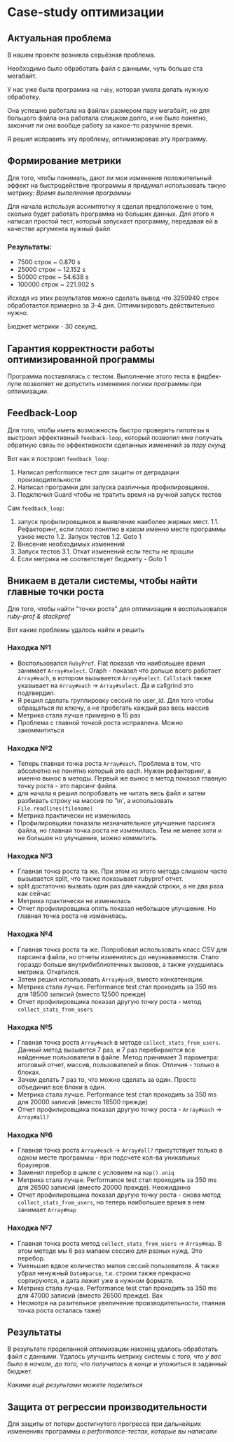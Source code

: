 # Case-study оптимизации

## Актуальная проблема
В нашем проекте возникла серьёзная проблема.

Необходимо было обработать файл с данными, чуть больше ста мегабайт.

У нас уже была программа на `ruby`, которая умела делать нужную обработку.

Она успешно работала на файлах размером пару мегабайт, но для большого файла она работала слишком долго, и не было понятно, закончит ли она вообще работу за какое-то разумное время.

Я решил исправить эту проблему, оптимизировав эту программу.

## Формирование метрики
Для того, чтобы понимать, дают ли мои изменения положительный эффект на быстродействие программы я придумал использовать такую метрику: *Время выполнения программы*

Для начала используя ассимптотку я сделал предположение о том, сколько будет работать программа на больших данных.
Для этого я написал простой тест, который запускает программу, передавая ей в качестве аргумента нужный файл

### Результаты:
* 7500 строк ~ 0.870 s
* 25000 строк ~ 12.152 s
* 50000 строк ~ 54.638 s
* 100000 строк ~ 221.902 s

Исходя из этих результатов можно сделать вывод что 3250940 строк обработается примерно за 3-4 дня. Оптимизировать действительно нужно.

Бюджет метрики - 30 секунд.

## Гарантия корректности работы оптимизированной программы
Программа поставлялась с тестом. Выполнение этого теста в фидбек-лупе позволяет не допустить изменения логики программы при оптимизации.

## Feedback-Loop
Для того, чтобы иметь возможность быстро проверять гипотезы я выстроил эффективный `feedback-loop`, который позволил мне получать обратную связь по эффективности сделанных изменений за *пару скунд*

Вот как я построил `feedback_loop`:
1. Написал performance тест для защиты от деградации производительности
2. Написал програмки для запуска различных профилировщиков.
3. Подключил Guard чтобы не тратить время на ручной запуск тестов

Сам `feedback_loop`:
1. запуск профилировщиков и выявление наиболее жирных мест.
1.1. Рефакторинг, если плохо понятно в каком именно месте программы узкое место
1.2. Запуск тестов
1.2. Goto 1
2. Внесение необходимых изменений
3. Запуск тестов
3.1. Откат изменений если тесты не прошли
4. Если метрика не соответствует бюджету - Goto 1

## Вникаем в детали системы, чтобы найти главные точки роста
Для того, чтобы найти "точки роста" для оптимизации я воспользовался *ruby-prof & stackprof*

Вот какие проблемы удалось найти и решить

### Находка №1
- Воспользовался `RubyProf`. Flat показал что наибольшее время занимает `Array#select`. Graph - показал что дольше всего работает `Array#each`, в котором вызывается `Array#select`. `Callstack` также указывает на `Array#each` -> `Array#select`. Да и callgrind это подтвердил.
- Я решил сделать группировку сессий по user_id. Для того чтобы обращаться по ключу, а не пробегать каждый раз весь массив
- Метрика стала лучше примерно в 15 раз
- Проблема с главной точкой роста исправлена. Можно закоммититься

### Находка №2
- Теперь главная точка роста `Array#each`. Проблема в том, что абсолютно не понятно который это each. Нужен рефакторинг, а именно вынос в методы. Первый же вынос в метод показал главную точку роста - это парсинг файла.
- для начала я решил попробавать не читать весь файл и затем разбивать строку на массив по '\n', а использовать `File.readlines(filename)`
- Метрика практически не изменилась
- Профилировщики показали незначительное улучшение парсинга файла, но главная точка роста не изменилась. Тем не менее хоти и не большое но улучшение, можно коммитить.

### Находка №3
- Главная точка роста та же. При этом из этого метода слишком часто вызывается split, что также показывает rubyprof отчет.
- split достаточно вызвать один раз для каждой строки, а не два раза как сейчас
- Метрика практически не изменилась
- Отчет профилировщика опять показал небольшое улучшение. Но главная точка роста не изменилась.

### Находка №4
- Главная точка роста та же. Попробовал использовать класс CSV для парсинга файла, но отчеты изменились до неузнаваемости. Стало гораздо больше внутрибиблиотечных вызовов, а также ухудшилась метрика. Откатился.
- Затем решил использовать `Array#push`, вместо конкатенации.
- Метрика стала лучше. Performance test стал проходить за 350 ms для 18500 записий (вместо 12500 прежде)
- Отчет профилировщика показал другую точку роста - метод `collect_stats_from_users`

### Находка №5
- Главная точка роста `Array#each` в методе `collect_stats_from_users`. Данный метод вызывется 7 раз, и 7 раз перебираются все найденные пользователи в файле. Метод принимает 3 параметра: итоговый отчет, массив, пользователей и блок. Отличия - только в блоках.
- Зачем делать 7 раз то, что можно сделать за один. Просто объединил все блоки в один.
- Метрика стала лучше. Performance test стал проходить за 350 ms для 20000 записий (вместо 18500 прежде)
- Отчет профилировщика показал другую точку роста - `Array#each` -> `Array#all?`

### Находка №6
- Главная точка роста `Array#each` -> `Array#all?` присутствует только в одном месте программы - при подсчете кол-ва уникальных браузеров.
- Заменил перебор в цикле с условием на `map().uniq`
- Метрика стала лучше. Performance test стал проходить за 350 ms для 26500 записий (вместо 20000 прежде). Неожиданно
- Отчет профилировщика показал другую точку роста - снова метод `collect_stats_from_users`, но теперь наибольшее время в нем занимает `Array#map`

### Находка №7
- Главная точка роста метод `collect_stats_from_users` -> `Array#map`. В этом методе мы 6 раз мапаем сессию для разных нужд. Это перебор.
- Уменьшил вдвое количество мапов сессий пользователя. А также убрал ненужный `Date#parse`, т.к. строки также прекрасно сортируются, и дата лежит уже в нужном формате.
- Метрика стала лучше. Performance test стал проходить за 350 ms для 47000 записий (вместо 26500 прежде). Вах
- Несмотря на разительное увеличение производительности, главная точка роста осталась таже)

## Результаты
В результате проделанной оптимизации наконец удалось обработать файл с данными.
Удалось улучшить метрику системы с *того, что у вас было в начале, до того, что получилось в конце* и уложиться в заданный бюджет.

*Какими ещё результами можете поделиться*

## Защита от регрессии производительности
Для защиты от потери достигнутого прогресса при дальнейших изменениях программы *о performance-тестах, которые вы написали*
